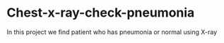 # Chest-x-ray-check-pneumonia
In this project we find patient who has pneumonia or normal using X-ray 
